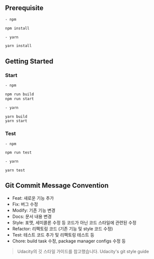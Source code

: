 ## Prerequisite

```bash
- npm

npm install
```

```bash
- yarn

yarn install
```

## Getting Started

### Start

```bash
- npm

npm run build
npm run start
```

```bash
- yarn

yarn build
yarn start
```

### Test

```bash
- npm

npm run test
```

```bash
- yarn

yarn test
```

## Git Commit Message Convention

-   Feat: 새로운 기능 추가
-   Fix: 버그 수정
-   Modify: 기존 기능 변경
-   Docs: 문서 내용 변경
-   Style: 포맷, 세미콜론 수정 등 코드가 아닌 코드 스타일에 관련된 수정
-   Refactor: 리팩토링 코드 (기존 기능 및 style 코드 수정)
-   Test: 테스트 코드 추가 및 리팩토링 테스트 등
-   Chore: build task 수정, package manager configs 수정 등

> Udacity의 깃 스타일 가이드를 참고했습니다. Udacity's git style guide
